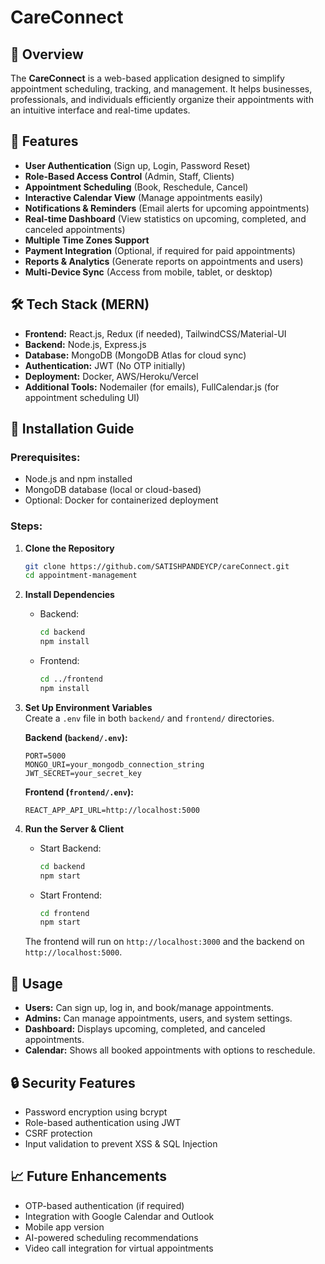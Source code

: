 # CareConnect

## 📌 Overview
The **CareConnect** is a web-based application designed to simplify appointment scheduling, tracking, and management. It helps businesses, professionals, and individuals efficiently organize their appointments with an intuitive interface and real-time updates.

## 🚀 Features
- **User Authentication** (Sign up, Login, Password Reset)
- **Role-Based Access Control** (Admin, Staff, Clients)
- **Appointment Scheduling** (Book, Reschedule, Cancel)
- **Interactive Calendar View** (Manage appointments easily)
- **Notifications & Reminders** (Email alerts for upcoming appointments)
- **Real-time Dashboard** (View statistics on upcoming, completed, and canceled appointments)
- **Multiple Time Zones Support**
- **Payment Integration** (Optional, if required for paid appointments)
- **Reports & Analytics** (Generate reports on appointments and users)
- **Multi-Device Sync** (Access from mobile, tablet, or desktop)

## 🛠 Tech Stack (MERN)
- **Frontend:** React.js, Redux (if needed), TailwindCSS/Material-UI
- **Backend:** Node.js, Express.js  
- **Database:** MongoDB (MongoDB Atlas for cloud sync)  
- **Authentication:** JWT (No OTP initially)  
- **Deployment:** Docker, AWS/Heroku/Vercel  
- **Additional Tools:** Nodemailer (for emails), FullCalendar.js (for appointment scheduling UI)

## 📖 Installation Guide
### Prerequisites:
- Node.js and npm installed  
- MongoDB database (local or cloud-based)  
- Optional: Docker for containerized deployment  

### Steps:
1. **Clone the Repository**
   ```sh
   git clone https://github.com/SATISHPANDEYCP/careConnect.git
   cd appointment-management
   ```

2. **Install Dependencies**
   - Backend:
     ```sh
     cd backend
     npm install
     ```
   - Frontend:
     ```sh
     cd ../frontend
     npm install
     ```

3. **Set Up Environment Variables**  
   Create a `.env` file in both `backend/` and `frontend/` directories.

   **Backend (`backend/.env`):**
   ```env
   PORT=5000
   MONGO_URI=your_mongodb_connection_string
   JWT_SECRET=your_secret_key
   ```

   **Frontend (`frontend/.env`):**
   ```env
   REACT_APP_API_URL=http://localhost:5000
   ```

4. **Run the Server & Client**
   - Start Backend:
     ```sh
     cd backend
     npm start
     ```
   - Start Frontend:
     ```sh
     cd frontend
     npm start
     ```

   The frontend will run on `http://localhost:3000` and the backend on `http://localhost:5000`.

## 📌 Usage
- **Users:** Can sign up, log in, and book/manage appointments.
- **Admins:** Can manage appointments, users, and system settings.
- **Dashboard:** Displays upcoming, completed, and canceled appointments.
- **Calendar:** Shows all booked appointments with options to reschedule.

## 🔒 Security Features
- Password encryption using bcrypt  
- Role-based authentication using JWT  
- CSRF protection  
- Input validation to prevent XSS & SQL Injection  

## 📈 Future Enhancements
- OTP-based authentication (if required)  
- Integration with Google Calendar and Outlook  
- Mobile app version  
- AI-powered scheduling recommendations  
- Video call integration for virtual appointments  
